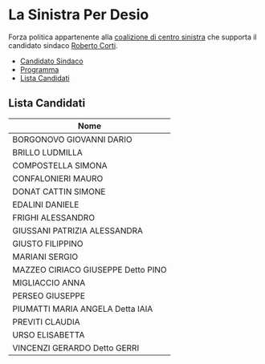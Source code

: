 # La Sinistra Per Desio

Forza politica appartenente alla [coalizione di centro sinistra](coalizione-di-centro-sinistra.md) che supporta il candidato sindaco [Roberto Corti](coalizione-di-centro-sinistra.md#roberto-corti-candidato-sindaco).

- [Candidato Sindaco](coalizione-di-centro-sinistra.md#roberto-corti-candidato-sindaco)
- [Programma](coalizione-di-centro-sinistra.md#programma)
- [Lista Candidati](#lista-candidati)

## Lista Candidati

| Nome |
|------|
| BORGONOVO GIOVANNI DARIO |
| BRILLO LUDMILLA |
| COMPOSTELLA SIMONA|
| CONFALONIERI MAURO |
| DONAT CATTIN SIMONE |
| EDALINI DANIELE |
| FRIGHI ALESSANDRO |
| GIUSSANI PATRIZIA ALESSANDRA |
| GIUSTO FILIPPINO |
| MARIANI SERGIO |
| MAZZEO CIRIACO GIUSEPPE Detto PINO |
| MIGLIACCIO ANNA |
| PERSEO GIUSEPPE |
| PIUMATTI MARIA ANGELA Detta IAIA |
| PREVITI CLAUDIA|
| URSO ELISABETTA |
| VINCENZI GERARDO Detto GERRI|
